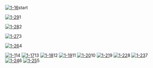 
<a href="https://www.luciferutkarsh.ml/"><img src="https://i.ibb.co/vcFr2KF/1-16.jpg" alt="1-16" border="0"></a>start

<a href="https://www.luciferutkarsh.ml/"><img src="https://i.ibb.co/10Xf8J0/1-29.jpg" alt="1-29" border="0"></a>1

<a href="https://www.luciferutkarsh.ml/"><img src="https://i.ibb.co/8sT8S58/1-28.jpg" alt="1-28" border="0"></a>2

<a href="https://www.luciferutkarsh.ml/"><img src="https://i.ibb.co/xsw2c9d/1-27.jpg" alt="1-27" border="0"></a>3


<a href="https://www.luciferutkarsh.ml/"><img src="https://i.ibb.co/H224QcC/1-26.jpg" alt="1-26" border="0"></a>4


<a href="https://www.luciferutkarsh.ml/"><img src="https://i.ibb.co/qn8BKF3/1-1.jpg" alt="1-1" border="0"></a>14
<a href="https://www.luciferutkarsh.ml/"><img src="https://i.ibb.co/S3bvcFG/1-17.jpg" alt="1-17" border="0"></a>13
<a href="https://www.luciferutkarsh.ml/"><img src="https://i.ibb.co/svxLpxY/1-18.jpg" alt="1-18" border="0"></a>12
<a href="https://www.luciferutkarsh.ml/"><img src="https://i.ibb.co/nwtJ7bS/1-19.jpg" alt="1-19" border="0"></a>11
<a href="https://www.luciferutkarsh.ml/"><img src="https://i.ibb.co/py0CHgq/1-20.jpg" alt="1-20" border="0"></a>10
<a href="https://www.luciferutkarsh.ml/"><img src="https://i.ibb.co/XVfpPHv/1-21.jpg" alt="1-21" border="0"></a>9
<a href="https://www.luciferutkarsh.ml/"><img src="https://i.ibb.co/TYb5skk/1-22.jpg" alt="1-22" border="0"></a>8
<a href="https://www.luciferutkarsh.ml/"><img src="https://i.ibb.co/h9VLV0S/1-23.jpg" alt="1-23" border="0"></a>7
<a href="https://www.luciferutkarsh.ml/"><img src="https://i.ibb.co/fNF886x/1-24.jpg" alt="1-24" border="0"></a>6
<a href="https://www.luciferutkarsh.ml/"><img src="https://i.ibb.co/6ySg4Mm/1-25.jpg" alt="1-25" border="0"></a>5
